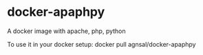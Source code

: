 # docker-apaphpy
A docker image with apache, php, python

To use it in your docker setup:
docker pull agnsal/docker-apaphpy
